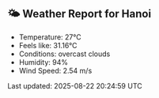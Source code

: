 <!-- WEATHER-START -->
## 🌤 Weather Report for Hanoi

- Temperature: 27°C
- Feels like: 31.16°C
- Conditions: overcast clouds
- Humidity: 94%
- Wind Speed: 2.54 m/s

Last updated: 2025-08-22 20:24:59 UTC
<!-- WEATHER-END -->
